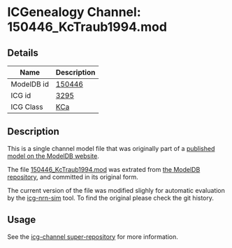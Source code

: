 # ICGenealogy Channel: 150446\_KcTraub1994.mod

## Details

Name | Description
---- | -----------
ModelDB id | [150446](http://senselab.med.yale.edu/ModelDB/ShowModel.cshtml?model=150446)
ICG id | [3295](http://icg.neurotheory.ox.ac.uk/channels/5/3295)
ICG Class | [KCa](http://icg.neurotheory.ox.ac.uk/channels/5)

## Description

This is a single channel model file that was originally part of a [published model on the ModelDB website](http://senselab.med.yale.edu/ModelDB/ShowModel.cshtml?model=150446).


The file [150446\_KcTraub1994.mod](150446_KcTraub1994.mod) was extrated from [the ModelDB repository](http://senselab.med.yale.edu/ModelDB/ShowModel.cshtml?model=150446), and committed in its original form.

The current version of the file was modified slighly for automatic evaluation by the [icg-nrn-sim](https://github.com/icgenealogy/icg-nrn-sim) tool. To find the original please check the git history.


## Usage

See the [icg-channel super-repository](https://github.com/icgenealogy/icg-channels) for more information.